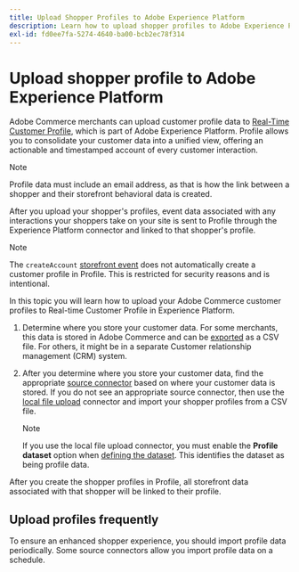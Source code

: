 ```yaml
---
title: Upload Shopper Profiles to Adobe Experience Platform
description: Learn how to upload shopper profiles to Adobe Experience Platform.
exl-id: fd0ee7fa-5274-4640-ba00-bcb2ec78f314
---
```

# Upload shopper profile to Adobe Experience Platform

Adobe Commerce merchants can upload customer profile data to [Real-Time Customer Profile](https://experienceleague.adobe.com/docs/experience-platform/profile/home.html), which is part of Adobe Experience Platform. Profile allows you to consolidate your customer data into a unified view, offering an actionable and timestamped account of every customer interaction.

>[!NOTE]
>
> Profile data must include an email address, as that is how the link between a shopper and their storefront behavioral data is created.

After you upload your shopper's profiles, event data associated with any interactions your shoppers take on your site is sent to Profile through the Experience Platform connector and linked to that shopper's profile.

>[!NOTE]
>
> The `createAccount` [storefront event](events.md) does not automatically create a customer profile in Profile. This is restricted for security reasons and is intentional.

In this topic you will learn how to upload your Adobe Commerce customer profiles to Real-time Customer Profile in Experience Platform.

1. Determine where you store your customer data. For some merchants, this data is stored in Adobe Commerce and can be [exported](https://docs.magento.com/user-guide/system/data-export.html) as a CSV file. For others, it might be in a separate Customer relationship management (CRM) system.

1. After you determine where you store your customer data, find the appropriate [source connector](https://experienceleague.adobe.com/docs/experience-platform/sources/home.html?lang=en) based on where your customer data is stored. If you do not see an appropriate source connector, then use the [local file upload](https://experienceleague.adobe.com/docs/experience-platform/sources/ui-tutorials/create/local-system/local-file-upload.html) connector and import your shopper profiles from a CSV file.

    >[!NOTE]
    >
    > If you use the local file upload connector, you must enable the **Profile dataset** option when [defining the dataset](https://experienceleague.adobe.com/docs/experience-platform/sources/ui-tutorials/create/local-system/local-file-upload.html#use-an-existing-dataset). This identifies the dataset as being profile data.

After you create the shopper profiles in Profile, all storefront data associated with that shopper will be linked to their profile. 

## Upload profiles frequently

To ensure an enhanced shopper experience, you should import profile data periodically. Some source connectors allow you import profile data on a schedule.

